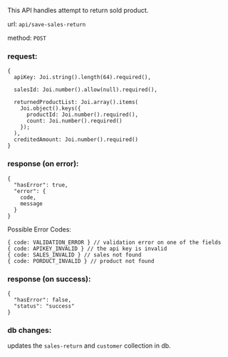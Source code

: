 This API handles attempt to return sold product.

url: `api/save-sales-return`

method: `POST`

### request: 
```
{
  apiKey: Joi.string().length(64).required(),

  salesId: Joi.number().allow(null).required(),

  returnedProductList: Joi.array().items(
    Joi.object().keys({
      productId: Joi.number().required(),
      count: Joi.number().required()
    });
  ),
  creditedAmount: Joi.number().required()
}
```

### response (on error):
```
{
  "hasError": true,
  "error": {
    code,
    message
  }
}
```
Possible Error Codes:
```
{ code: VALIDATION_ERROR } // validation error on one of the fields
{ code: APIKEY_INVALID } // the api key is invalid
{ code: SALES_INVALID } // sales not found
{ code: PORDUCT_INVALID } // product not found
```

### response (on success):
```
{
  "hasError": false,
  "status": "success"
}
```

### db changes:
updates the `sales-return` and `customer` collection in db.